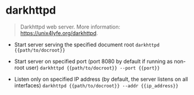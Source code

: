 # darkhttpd
> Darkhttpd web server.
> More information: <https://unix4lyfe.org/darkhttpd>.

- Start server serving the specified document root
`darkhttpd {{path/to/docroot}}`

- Start server on specified port (port 8080 by default if running as non-root user)
`darkhttpd {{path/to/docroot}} --port {{port}}`

- Listen only on specified IP address (by default, the server listens on all interfaces)
`darkhttpd {{path/to/docroot}} --addr {{ip_address}}`
